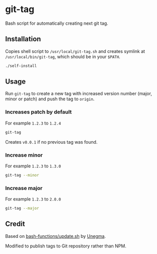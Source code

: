 # git-tag
Bash script for automatically creating next git tag.

## Installation

Copies shell script to `/usr/local/git-tag.sh` and creates symlink at `/usr/local/bin/git-tag`, which should be in your `$PATH`.

```bash
./self-install
```

## Usage

Run `git-tag` to create a new tag with increased version number (major, minor or patch) and push the tag to `origin`.

### Increases patch by default

For example `1.2.3` to `1.2.4`

```bash
git-tag
```

Creates `v0.0.1` if no previous tag was found.

### Increase minor

For example `1.2.3` to `1.3.0`

```bash
git-tag --minor
```

### Increase major

For example `1.2.3` to `2.0.0`

```bash
git-tag --major
```

## Credit

Based on [bash-functions/update.sh](https://github.com/unegma/bash-functions/blob/main/update.sh) by [Unegma](https://unegma.com).

Modified to publish tags to Git repository rather than NPM.
